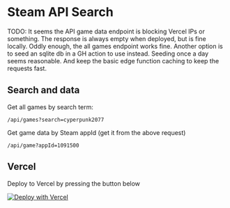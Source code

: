 # Steam API Search

TODO:
It seems the API game data endpoint is blocking Vercel IPs or something. The response is always empty when deployed, but is fine locally. Oddly enough, the all games endpoint works fine.
Another option is to seed an sqlite db in a GH action to use instead. Seeding once a day seems reasonable. And keep the basic edge function caching to keep the requests fast.

## Search and data

Get all games by search term:
```
/api/games?search=cyperpunk2077
```

Get game data by Steam appId (get it from the above request)
```
/api/game?appId=1091500
```

## Vercel

Deploy to Vercel by pressing the button below

[![Deploy with Vercel](https://vercel.com/button)](https://vercel.com/new/clone?repository-url=https%3A%2F%2Fgithub.com%2FKevinBatdorf%2Fsteam-api)
